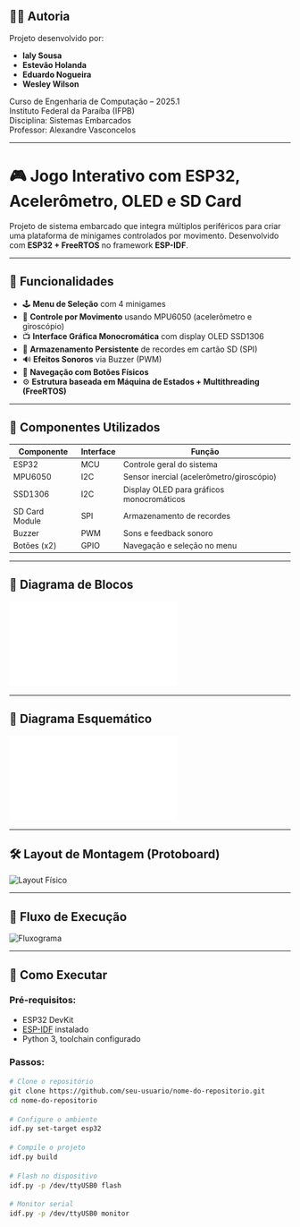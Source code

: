 ## 👨‍💻 Autoria

Projeto desenvolvido por:

- **Ialy Sousa**  
- **Estevão Holanda**  
- **Eduardo Nogueira**  
- **Wesley Wilson**

Curso de Engenharia de Computação – 2025.1  
Instituto Federal da Paraíba (IFPB)  
Disciplina: Sistemas Embarcados  
Professor: Alexandre Vasconcelos

---
# 🎮 Jogo Interativo com ESP32, Acelerômetro, OLED e SD Card

Projeto de sistema embarcado que integra múltiplos periféricos para criar uma plataforma de minigames controlados por movimento. Desenvolvido com **ESP32 + FreeRTOS** no framework **ESP-IDF**.

---

## 📌 Funcionalidades

- 🕹️ **Menu de Seleção** com 4 minigames
- 🧭 **Controle por Movimento** usando MPU6050 (acelerômetro e giroscópio)
- 📺 **Interface Gráfica Monocromática** com display OLED SSD1306
- 💾 **Armazenamento Persistente** de recordes em cartão SD (SPI)
- 🔊 **Efeitos Sonoros** via Buzzer (PWM)
- 🔘 **Navegação com Botões Físicos**
- ⚙️ **Estrutura baseada em Máquina de Estados + Multithreading (FreeRTOS)**

---

## 🔧 Componentes Utilizados

| Componente      | Interface | Função                                       |
|-----------------|-----------|----------------------------------------------|
| ESP32           | MCU       | Controle geral do sistema                    |
| MPU6050         | I2C       | Sensor inercial (acelerômetro/giroscópio)   |
| SSD1306         | I2C       | Display OLED para gráficos monocromáticos    |
| SD Card Module  | SPI       | Armazenamento de recordes                    |
| Buzzer          | PWM       | Sons e feedback sonoro                       |
| Botões (x2)     | GPIO      | Navegação e seleção no menu                  |

---

## 📐 Diagrama de Blocos

![Diagrama de Blocos](/Diagrama_de_Blocos.pdf)

---

## 📝 Diagrama Esquemático

![Diagrama Esquemático](/Diagrama_Esquematico.pdf)

---

## 🛠️ Layout de Montagem (Protoboard)

![Layout Físico](/path/to/layout_fisico.png)

---

## 🔄 Fluxo de Execução

![Fluxograma](/path/to/fluxo_maquina_estados.png)

---

## 🚀 Como Executar

### Pré-requisitos:
- ESP32 DevKit
- [ESP-IDF](https://docs.espressif.com/projects/esp-idf/en/latest/esp32/get-started/index.html) instalado
- Python 3, toolchain configurado

### Passos:

```bash
# Clone o repositório
git clone https://github.com/seu-usuario/nome-do-repositorio.git
cd nome-do-repositorio

# Configure o ambiente
idf.py set-target esp32

# Compile o projeto
idf.py build

# Flash no dispositivo
idf.py -p /dev/ttyUSB0 flash

# Monitor serial
idf.py -p /dev/ttyUSB0 monitor
